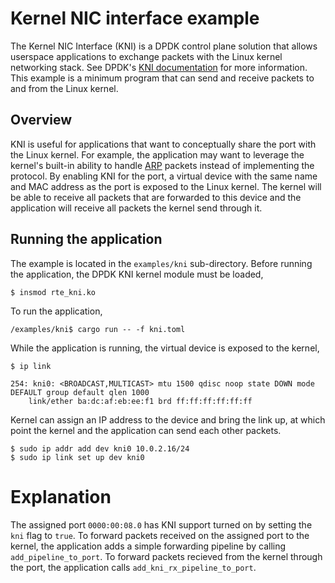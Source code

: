 # Kernel NIC interface example

The Kernel NIC Interface (KNI) is a DPDK control plane solution that allows userspace applications to exchange packets with the Linux kernel networking stack. See DPDK's [KNI documentation](https://doc.dpdk.org/guides/prog_guide/kernel_nic_interface.html) for more information. This example is a minimum program that can send and receive packets to and from the Linux kernel.

## Overview

KNI is useful for applications that want to conceptually share the port with the Linux kernel. For example, the application may want to leverage the kernel's built-in ability to handle [ARP](https://tools.ietf.org/html/rfc826) packets instead of implementing the protocol. By enabling KNI for the port, a virtual device with the same name and MAC address as the port is exposed to the Linux kernel. The kernel will be able to receive all packets that are forwarded to this device and the application will receive all packets the kernel send through it.

## Running the application

The example is located in the `examples/kni` sub-directory. Before running the application, the DPDK KNI kernel module must be loaded,

```
$ insmod rte_kni.ko
```

To run the application,

```
/examples/kni$ cargo run -- -f kni.toml
```

While the application is running, the virtual device is exposed to the kernel,

```
$ ip link

254: kni0: <BROADCAST,MULTICAST> mtu 1500 qdisc noop state DOWN mode DEFAULT group default qlen 1000
    link/ether ba:dc:af:eb:ee:f1 brd ff:ff:ff:ff:ff:ff
```

Kernel can assign an IP address to the device and bring the link up, at which point the kernel and the application can send each other packets.

```
$ sudo ip addr add dev kni0 10.0.2.16/24
$ sudo ip link set up dev kni0
```

# Explanation

The assigned port `0000:00:08.0` has KNI support turned on by setting the `kni` flag to `true`. To forward packets received on the assigned port to the kernel, the application adds a simple forwarding pipeline by calling `add_pipeline_to_port`. To forward packets recieved from the kernel through the port, the application calls `add_kni_rx_pipeline_to_port`.
